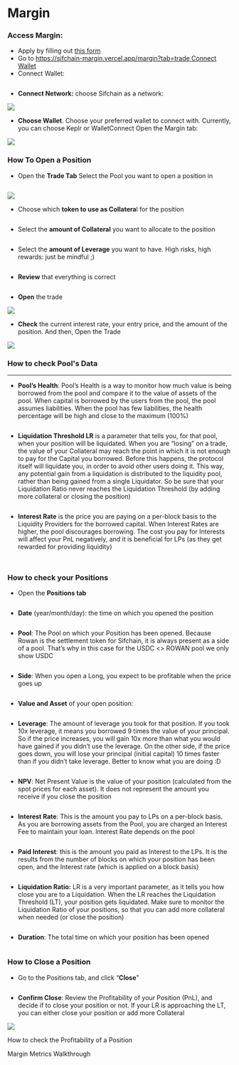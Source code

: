 # Margin

### Access Margin:&#x20;

* Apply by filling out [this form ](https://docs.google.com/forms/d/e/1FAIpQLSeaPvWCa4ANlYUmf3hFeHr44O2tBhjaB4LmHPlaYFICjN0u3Q/viewform)
* Go to [https://sifchain-margin.vercel.app/margin?tab=trade Connect Wallet](https://sifchain-margin.vercel.app/margin?tab=trade)
* Connect Wallet:

<figure><img src="https://lh4.googleusercontent.com/5Cs7fHLbkT6lcwYlnzgDZ5jknARt4eygD1M_HrT7ms_YOB7MwI5YsfUzrgnvMtas3rwizdW60jakHHhphhLOapa5UPL8CZmWlWdb6RDnrkkVezIhdQ2CcHA28wfGOdjxPfNFT-TaWxXjWpN2qhGKPFtAxXsYauVZrA0L0zJPl5hgpzpAK0dUsUoV9w" alt=""><figcaption></figcaption></figure>

* **Connect Network:** choose Sifchain as a network:

![](https://lh6.googleusercontent.com/Ze12Je7AGTGtAB6C-jfZXwGqbLNibNwTAWo4yFql8M\_VN\_XsQU2S7fQd0giIlzQZkze66icPB9OhAsosnlxCwY\_G9HbhA0F-Jx3uxFOhg9vuhYulaH0h2X-pPj4CnPe3WQItdrMqck7zY4UpekTQYhgnMeOdrhrPhArmkaJ4WETfjfP8SkR12HqAFg)

* **Choose Wallet**. Choose your preferred wallet to connect with. Currently, you can choose Keplr or WalletConnect Open the Margin tab:

![](https://lh5.googleusercontent.com/i9pzTLiBiWL\_n0ZGJyNLIT-ChZ8lVeDcaN57eTOxd96EWCGFFYZ-NMtV1Gvg2BN5jQap-S2QoQy1C-ZFrF-TbpKK7VAlK8PgbZlWwQrGZj9usGwaQc9iSqHJuwtEboFt0k00zgGDXXkFphm8k2dYdeQkJ3csGkZcizOXNxyXhm29eCTKdoT2WI\_QJQ)

### How To Open a Position&#x20;

* Open the **Trade Tab** Select the Pool you want to open a position in&#x20;

<figure><img src="https://lh5.googleusercontent.com/wySVtzWj9DTuWSYpUc1Rg2q3guOhP5wOyUA-VmYFm3oJOiHwzn8RMg14EBKedTaoyaXnxKUq3BF8DEm63gRSOJfU594NNZGK8XUIaHl655nhaKKpzrvTXnpEqJVXJlvlDg5vMfdHPGAUr3KRL6UrKWLTqePli7kzX8mJWpqDh7ZWmpewRu6ugqT9HQ" alt=""><figcaption></figcaption></figure>

![](https://lh4.googleusercontent.com/R-IcuwaC6Ugi6YQYSC\_J1LM3n3deNhLJG3tSvEq5\_9wW6uozcpl7efNWsTaw\_8zQ-LPVcrIhZ5lIlfdiB6U9IsAxrGGhl2028FIRJvap4Kpz9AQN7tZxBiQUY379sw6J4XGfqMkxXWPkhfVVeSeLm4YwMJzrDPd\_6z2HQNxz-pRcTxNTeoE89atJJw)

* Choose which **token to use as Collatera**l for the position&#x20;

<figure><img src="https://lh3.googleusercontent.com/XoFKR-CChnPw2fgLvDM6GHlpgLWxQ9HfuJd7vSTL90Pc2SY9urBYiFsiHRhnhdIHnmZn5gGhsdxY86-2W4HdniuVXM2nFnMuN5iI3ndG4t6z5FLRkGivOUQGR0W7ObaH6-SwEA5MEptbGTvo7ZqOzYE6eX3wRvRfjU_kD9k6I3S_BLTd5fV_ASSmjw" alt=""><figcaption></figcaption></figure>

* Select the **amount of Collateral** you want to allocate to the position

<figure><img src="https://lh5.googleusercontent.com/FCueJ9hEwPIZ2TLK7JhRQe5PZjnL1OyPWZmZiKGyEXMlxRuf2Qb5v84cR66bxU3p4Q65Kd8IVA1q5yj68WT67Q4ZiU3Ne0IQPJZSQ7uaDBJoO5Nt-2vikZms7HY9Z4C-yYbPU09mgxdMW9QMwguai8-Z7pAohxA7HJgXpvd8EaVQM0Z2Ve1DbvkpTA" alt=""><figcaption></figcaption></figure>

* Select the **amount of Leverage** you want to have. High risks, high rewards: just be mindful ;)&#x20;

<figure><img src="https://lh4.googleusercontent.com/nJNuhtUnZdKobz8ZsgDLyVNurgohglQ_mXI9sjrp3J5WXpvKtlTLkbZtikt4eNY9t7OCMeslc5oPVW7P4bJekgXRsddzE2Yxi-LdOkV3zqJhSqYcPDgLgqAIsh9-wx1e408rHOoCHvs3iUxRDgh5LlK0FIOnW8tYf3-UcmgO3sUzx0ucHpwrulV9bw" alt=""><figcaption></figcaption></figure>

* **Review** that everything is correct

<figure><img src="https://lh3.googleusercontent.com/EhdfLTgVda326F9UoIMDe1EWLZFhIFWgwiLCeG5OLKSM9nUhqJOvo27jCWBQC2mNVdL7NkXOFLXtJxzECPf007VshVa5crh4JDgMr9T_jIxnEgM0BqiOGLbiCi5PQ2T1JPhNuNsTynU1wg9eQR7O7rtV8ThGgq-KeNnQoevsUkgEvXqZim6FgyWzfg" alt=""><figcaption></figcaption></figure>

* **Open** the trade

![](https://lh3.googleusercontent.com/qjZxvQTPs0hJs-8bE63GUT7CN1\_ETgTqU07Nv9YuqLvUNmSsCOm4G2Ac0dCY5E5WHe8cHwhUR5Twz2p78oCKiaevj49gSPkO8L7p863HXOYhAC656R-dxobWqUbS6dgNON17xsG\_D0jIP9ZidF4su4Tz7C-PCpUt0CNo3sw9rZNUE4NCDU9iNXlKZA)

* **Check** the current interest rate, your entry price, and the amount of the position. And then, Open the Trade

![](https://lh4.googleusercontent.com/5dJv2BGCUkMK3BW-oI1xR2pynaYSUaZacXT\_jLOZG2ndMpwcaIW4Esr63VkQ6dhSOjDUMihPtqrqyyq8CCYBHqne-Xt1d9a27LwSci1KSYhMarbPDqIzPTfQSj-BrQlN3I8cocxm6-gB2B\_noHAe3PhjVak\_XHbT2hLckLEFpGaRFOlxg8\_bClYH1w)



### **How to check Pool's Data**

****

* **Pool’s Health**: Pool’s Health is a way to monitor how much value is being borrowed from the pool and compare it to the value of assets of the pool. When capital is borrowed by the users from the pool, the pool assumes liabilities. When the pool has few liabilities, the health percentage will be high and close to the maximum (100%)

<figure><img src="https://lh6.googleusercontent.com/LkRSSH4beMN41my2cRrNZjVi2mK9n2HbK0gNH3pfMD1BFwf7UTAc_f_IjUe5QOHiLlATqeYga9I1kwoAe_3YM-HSQ98nd_KemIAcZXOzwJ6TuYbppbJJH3-Hm0y1LJkgtQI1KN9aeKtzvX0pJ_7lEe0IofFNwG96murStVysp1Z9ViT2NP1Iy_9kaw" alt=""><figcaption></figcaption></figure>

* **Liquidation Threshold LR** is a parameter that tells you, for that pool, when your position will be liquidated. When you are “losing” on a trade, the value of your Collateral may reach the point in which it is not enough to pay for the Capital you borrowed. Before this happens, the protocol itself will liquidate you, in order to avoid other users doing it. This way, any potential gain from a liquidation is distributed to the liquidity pool, rather than being gained from a single Liquidator. So be sure that your Liquidation Ratio never reaches the Liquidation Threshold (by adding more collateral or closing the position)

<figure><img src="https://lh4.googleusercontent.com/U34O_CDkK0MexnGNM8TuqrgO2CNCCFz78j4G9aK8nwkoQzdISzDjnK5r_H4o_w6VZyufjfuBLHEPmW30pbqwfN2peLS5-RRBS1GaGKXdU2xHW3VI-i0oKtdwIM7i_NBFPXDzWnJC6ba6MnqsjRv9PvSyxNKV6EThruPj35_zzNV-PPJuwRWPZzmTsw" alt=""><figcaption></figcaption></figure>

* **Interest Rate** is the price you are paying on a per-block basis to the Liquidity Providers for the borrowed capital. When Interest Rates are higher, the pool discourages borrowing. The cost you pay for Interests will affect your PnL negatively, and it is beneficial for LPs (as they get rewarded for providing liquidity)

<figure><img src="https://lh3.googleusercontent.com/PrcIu0jmSX2NTFsLs2zaH0w1h5yF-lsyP5jwhqmFuF6qB7v16-PcK70o1-owGd4O0vhk_mq0JGnkW3Ic0wJz_rFhD3S_7Rl4RW3Dee-t8Kd_87N3Usw5LwsF2NjlK2Pmq0ga-5iEzBpBszqKN9ttJGjLnar0c307EaFQ0N2xcTYH--wFOLvJudON5A" alt=""><figcaption></figcaption></figure>

<figure><img src="https://lh3.googleusercontent.com/gFCFXMgN7KJWZYObX0xsQDUFKYvldEnD6SkRAa53gbhhdWcvuEUXU3jPyMR5RdNvF_tUevO_5L4YzNzoEY7YQo08PYv-EZP4JdCrtVNUdLfq-pkpt5e5Ps7K5D2z6fO-W1oVG5Rt146aNswbeLQc0IWxH9kpZnu4xTTA55VrSxmmUWNzmgB6fF1-tw" alt=""><figcaption></figcaption></figure>

### How to check your Positions

* Open the **Positions tab**



<figure><img src="https://lh4.googleusercontent.com/qqKFTUMW7p21TE0hnw3GT-aEXDShIgZdM8USVehG3eXKSQ3Gbfb_sM0YJ-zAdUn4oaQRc2d4rNXWnkz5PxnQZr2dPlk9uXPmn15JL1LltdT_XL17zvxEXELgMYssSLz_hfSdfmVr00K84wpr6l1MuOM_s3m3D2KXOpvubQfthF97QOaG9JL-ovpeJw" alt=""><figcaption></figcaption></figure>

* **Date** (year/month/day): the time on which you opened the position

<figure><img src="https://lh5.googleusercontent.com/xwBBbuEKs8Jh8d5oL377Mm0PuX8jphnA6k7JsYsQLB-m48NV72eQ1__hfcW7TG4vDgiTRwAmbdtq-lpRGmoH2COz-7KBbp1ZpQlmwrqp5zOlx4d0sEC7KRKGGs103R6wreGmm1JQQ8bluUM4edndleLPoTyux2CFUuhe-Q2GISaFHNOy52OaXP7W7A" alt=""><figcaption></figcaption></figure>

* **Pool**: The Pool on which your Position has been opened. Because Rowan is the settlement token for Sifchain, it is always present as a side of a pool. That’s why in this case for the USDC <> ROWAN pool we only show USDC

<figure><img src="https://lh5.googleusercontent.com/1-ty32uhPJOJKMdsOG4ITv93cP5aJ8MgvbKb-dZj6O0wKeceFvTzrfbpFFttmdXD-oXQO4FzNULHKNwgBeGGq3KhMaHHb0wmE1-QAG_3GxxiS3XxBr3o6TXdD4PrYYF1djyVDNqzfNmp8zPmzPRRP3XxB_H9vr-IgUrqL-okpc80W-9CLL_FRP690g" alt=""><figcaption></figcaption></figure>

* **Side**: When you open a Long, you expect to be profitable when the price goes up&#x20;

<figure><img src="https://lh3.googleusercontent.com/MKMZMxzgGMTPoZ7Xy2KlV8R3vN1425Nn_sxsS6BkTe5HfHuCoThfic9v9e3EGY_QlzP2nxDBx_bbJEv87LwlSBRJV_MsNjcH3ViHaldLOUfbmoDCJRucG8zHBnSNZ7Ul2EfcDK129EQHxm7-Oc9augM" alt=""><figcaption></figcaption></figure>

* **Value and Asset** of your open position:

<figure><img src="https://lh3.googleusercontent.com/924MvG-j0ZJL8O8EHTUIsGWARxCCrsY_CVGv1PXKFRjX_inSy1DJXSnLf0UTfE5478vgaRwvgRroxU33wcZ0puG7i7DyoEOtYWXfi2MBuqTZlfzmiFU3Kaj3psVq_Wjk_N7DRz8mKdUYvWzqa_vylzmin4WLUhUOMArpP-7Fu249Kp5nxxDcOzj_Fw" alt=""><figcaption></figcaption></figure>

* **Leverage**: The amount of leverage you took for that position. If you took 10x leverage, it means you borrowed 9 times the value of your principal. So if the price increases, you will gain 10x more than what you would have gained if you didn’t use the leverage. On the other side, if the price goes down, you will lose your principal (initial capital) 10 times faster than if you didn’t take leverage. Better to know what you are doing :D

<figure><img src="https://lh6.googleusercontent.com/8vOnLFMPHXgecWEuEkpxamMvfd6T_pxzHwvecAwqvnVA5gHh0BG7_ENDUwSC1eMxS5V2z7VjqLdSCp45q08WOJHTFM_tkL2B5meLv2KYjLwIfYj_q33O372k80Ap2cwkKAC12O37rGhormS2ZvqBK9yp7Mzn1MeVuLFbHuKA4oTR5FKm647Z3sarYQ" alt=""><figcaption></figcaption></figure>

* **NPV**: Net Present Value is the value of your position (calculated from the spot prices for each asset). It does not represent the amount you receive if you close the position

<figure><img src="https://lh3.googleusercontent.com/omt99yUJWT0Kra3AOG42yikBAANCM8fIOmsg0BlrBoEYhSYapXdu3IlSat1jOKhi0mY9P4PLuGZ-s3mdj2qU_WNPR8KuKuH4TEnV3j8oAX8FWYui9puL90bW9ZjPlEf895THroQbdAEJWndtcG3jJ1QAgIe4WIk7OWWLNXwWBmw79p465w8g1I0SPw" alt=""><figcaption></figcaption></figure>

* **Interest Rate**: This is the amount you pay to LPs on a per-block basis. As you are borrowing assets from the Pool, you are charged an Interest Fee to maintain your loan. Interest Rate depends on the pool

<figure><img src="https://lh3.googleusercontent.com/pU_OIFbFZoK5LTyMm5SPTFAb_UfFiCpW5TXiKbS7RkYXoPFNq2nrfj4nKE2Yc5MenzPY2-9flRLVDtPfXMBF3kDl72jWbC-xWVmvHXeBl3B0MvfytxFgxX0JjXZNaZE6DX6N38KOi0HrQt-bouAaSxc" alt=""><figcaption></figcaption></figure>

* **Paid Interest**: this is the amount you paid as Interest to the LPs. It is the results from the number of blocks on which your position has been open, and the Interest rate (which is applied on a block basis)

<figure><img src="https://lh3.googleusercontent.com/kRAy0ZqVyf9_5zybapcSt82LxGMoSERn9vXSpgkNFf4YTvFVm4-_s8N80XGvfYvcnYZivd-tbR3LA20zohsT8JoiDjjaAvYVRqHySAwvdRSf6SgQN29lPWHmCdYi9pUHthUWbIIJjwggITZcUPDBkBQ" alt=""><figcaption></figcaption></figure>

* **Liquidation Ratio:** LR is a very important parameter, as it tells you how close you are to a Liquidation. When the LR reaches the Liquidation Threshold (LT), your position gets liquidated. Make sure to monitor the Liquidation Ratio of your positions, so that you can add more collateral when needed (or close the position)

<figure><img src="https://lh4.googleusercontent.com/DCUU-l9D6qzdLrEI1GGkZMqLX00sLqZEwCkLDXLtzF5TdAxebhxS8cy9GpeyK5ORKijhu2pHrpEXRk1flAUvaB3BguG4DnRmZbkt3LEqDaWd-5PRw6hZkS3Gvm0Db3xsKL0_Kba92xs3axeOwgu74ys" alt=""><figcaption></figcaption></figure>

* **Duration**: The total time on which your position has been opened

<figure><img src="https://lh5.googleusercontent.com/zA5Tw5RQGGpMnFmEIY4VKniWYOVM0lYlSSr8dr7ZSpA2ZDjDWO1jUlSq1qs2tsMA4AZ01S4Awl8PrTMhC7RzSkwWB7p1LduZcCsNaUraw_RvaC8kytxyP1rISmL_LGutVjS81uDe4jz3vSKKRA78ijk3XH0O7DIKno64gtbI8cHSjOFQsr2zckjxWA" alt=""><figcaption></figcaption></figure>

### How to Close a Position

* Go to the Positions tab, and click “**Close**”

<figure><img src="https://lh6.googleusercontent.com/r1e3vC7HnxNcax1J9qvBzmuXsCGBGyvitcbLCpFrCwz2JWO8MQjwOtyzb4OjNUTeRtun21uYfJU-GlI8kF2X5yKP8HkoQWfPFC94Df0krfQ9euy70LIY3JsFNwqfQH-Iii3g76xEMv-xXj0FghoGRA6q6V6zKzvPdrOCDXdg2UeSuzBLxzhdHVckrQ" alt=""><figcaption></figcaption></figure>

* **Confirm Close**: Review the Profitability of your Position (PnL), and decide if to close your position or not. If your LR is approaching the LT, you can either close your position or add more Collateral

![](https://lh3.googleusercontent.com/kMgtFQyLelr6menp6h2TWpQtZerZ8C7jfdwsGWcVs0OxqSFknR20X5RL\_P6zfHj5RRuSP3FamESlm3ItqAxDjd5P7SeVoRejCczhHKzg9xnGCZcmdl9zAjW4vEcSDYqqG0qP2YcjXp2dgLNufhAtgAU)

How to check the Profitability of a Position

Margin Metrics Walkthrough
